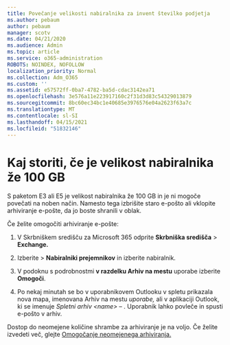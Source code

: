 ```yaml
---
title: Povečanje velikosti nabiralnika za invent številko podjetja
ms.author: pebaum
author: pebaum
manager: scotv
ms.date: 04/21/2020
ms.audience: Admin
ms.topic: article
ms.service: o365-administration
ROBOTS: NOINDEX, NOFOLLOW
localization_priority: Normal
ms.collection: Adm_O365
ms.custom: ''
ms.assetid: e57572ff-0ba7-4782-ba5d-cdac3142ea71
ms.openlocfilehash: 3e576a11e223917160c2f31d3d83c54329013879
ms.sourcegitcommit: 8bc60ec34bc1e40685e3976576e04a2623f63a7c
ms.translationtype: MT
ms.contentlocale: sl-SI
ms.lasthandoff: 04/15/2021
ms.locfileid: "51832146"
---
```

# <a name="what-to-do-if-your-mailbox-size-is-already-100gb"></a>Kaj storiti, če je velikost nabiralnika že 100 GB

S paketom E3 ali E5 je velikost nabiralnika že 100 GB in je ni mogoče povečati na noben način. Namesto tega izbrišite staro e-pošto ali vklopite arhiviranje e-pošte, da jo boste shranili v oblak. 
  
Če želite omogočiti arhiviranje e-pošte:
  
1. V Skrbniškem središču za Microsoft 365 odprite **Skrbniška središča** \> **Exchange.** 
    
2. Izberite  \> **Nabiralniki prejemnikov** in izberite nabiralnik. 
    
3. V podoknu s podrobnostmi **v razdelku Arhiv na mestu** uporabe izberite **Omogoči**. 
    
4. Po nekaj minutah se bo v uporabnikovem Outlooku v spletu prikazala nova mapa, imenovana Arhiv na mestu *uporabe,* ali v aplikaciji Outlook, ki se imenuje *Spletni arhiv \<name\> –* . Uporabnik lahko povleče in spusti e-pošto v arhiv. 
    
Dostop do neomejene količine shrambe za arhiviranje je na voljo. Če želite izvedeti več, glejte [Omogočanje neomejenega arhiviranja.](https://docs.microsoft.com/microsoft-365/compliance/enable-unlimited-archiving)
  

